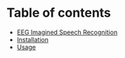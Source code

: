# Table of contents

* [EEG Imagined Speech Recognition](README.md)
* [Installation](INSTALLATION.md)
* [Usage](USAGE.md)
